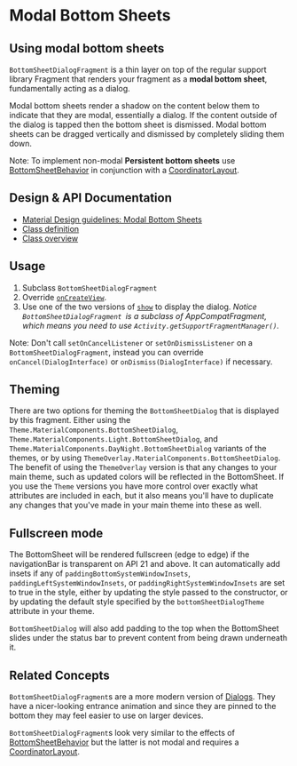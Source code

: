 <!--docs:
title: "Modal Bottom Sheets"
layout: detail
section: components
excerpt: "Modal bottom sheets act like a dialog at the bottom of the screen."
iconId: bottom_sheet
path: /catalog/bottom-sheet-dialog-fragment/
-->

# Modal Bottom Sheets

## Using modal bottom sheets

`BottomSheetDialogFragment` is a thin layer on top of the regular support
library Fragment that renders your fragment as a **modal bottom sheet**,
fundamentally acting as a dialog.

Modal bottom sheets render a shadow on the content below them to indicate
that they are modal, essentially a dialog. If the content outside of the dialog
is tapped then the bottom sheet is dismissed. Modal bottom sheets can be dragged
vertically and dismissed by completely sliding them down.

Note: To implement non-modal **Persistent bottom sheets** use
[BottomSheetBehavior](BottomSheetBehavior.md) in conjunction with a
[CoordinatorLayout](https://developer.android.com/reference/androidx/coordinatorlayout/widget/CoordinatorLayout).

## Design & API Documentation

-   [Material Design guidelines: Modal Bottom Sheets](https://material.io/go/design-sheets-bottom#bottom-sheets-modal-bottom-sheets)
-   [Class definition](https://github.com/material-components/material-components-android/tree/master/lib/java/com/google/android/material/bottomsheet/BottomSheetDialogFragment.java)
-   [Class overview](https://developer.android.com/reference/com/google/android/material/bottomsheet/BottomSheetDialogFragment)

## Usage

1.  Subclass `BottomSheetDialogFragment`
2.  Override
    [`onCreateView`](https://developer.android.com/reference/android/app/Fragment.html#onCreateView(android.view.LayoutInflater,%20android.view.ViewGroup,%20android.os.Bundle)).
3.  Use one of the two versions of
    [`show`](https://developer.android.com/reference/android/support/v4/app/DialogFragment.html#show(androidx.fragment.app.FragmentManager,%20java.lang.String))
    to display the dialog. *Notice `BottomSheetDialogFragment `is a subclass of
    AppCompatFragment, which means you need to use
    `Activity.getSupportFragmentManager()`.*

Note: Don't call `setOnCancelListener` or `setOnDismissListener` on a
`BottomSheetDialogFragment`, instead you can override `onCancel(DialogInterface)`
or `onDismiss(DialogInterface)` if necessary.

## Theming

There are two options for theming the `BottomSheetDialog` that is displayed by
this fragment. Either using the `Theme.MaterialComponents.BottomSheetDialog`,
`Theme.MaterialComponents.Light.BottomSheetDialog`, and
`Theme.MaterialComponents.DayNight.BottomSheetDialog` variants of the themes, or
by using `ThemeOverlay.MaterialComponents.BottomSheetDialog`. The benefit of
using the `ThemeOverlay` version is that any changes to your main theme, such as
updated colors will be reflected in the BottomSheet. If you use the `Theme`
versions you have more control over exactly what attributes are included in
each, but it also means you'll have to duplicate any changes that you've made in
your main theme into these as well.

## Fullscreen mode

The BottomSheet will be rendered fullscreen (edge to edge) if the navigationBar
is transparent on API 21 and above. It can automatically add insets if any of
`paddingBottomSystemWindowInsets`, `paddingLeftSystemWindowInsets`, or
`paddingRightSystemWindowInsets` are set to true in the style, either by
updating the style passed to the constructor, or by updating the default style
specified by the `bottomSheetDialogTheme` attribute in your theme.

`BottomSheetDialog` will also add padding to the top when the BottomSheet slides
under the status bar to prevent content from being drawn underneath it.

## Related Concepts

`BottomSheetDialogFragment`s are a more modern version of
[Dialogs](https://developer.android.com/guide/topics/ui/dialogs.html). They have
a nicer-looking entrance animation and since they are pinned to the bottom they
may feel easier to use on larger devices.

`BottomSheetDialogFragment`s look very similar to the effects of
[BottomSheetBehavior](BottomSheetBehavior.md) but the latter is not modal and
requires a
[CoordinatorLayout](https://developer.android.com/reference/androidx/coordinatorlayout/widget/CoordinatorLayout).
